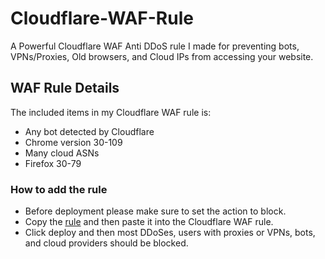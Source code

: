 # Cloudflare-WAF-Rule
A Powerful Cloudflare WAF Anti DDoS rule I made for preventing bots, VPNs/Proxies, Old browsers, and Cloud IPs from accessing your website.

## WAF Rule Details

The included items in my Cloudflare WAF rule is:

- Any bot detected by Cloudflare
- Chrome version 30-109
- Many cloud ASNs
- Firefox 30-79

### How to add the rule
- Before deployment please make sure to set the action to block.
- Copy the [rule](https://cstuff.cz/Cloudflare-WAF-rule.txt) and then paste it into the Cloudflare WAF rule.
- Click deploy and then most DDoSes, users with proxies or VPNs, bots, and cloud providers should be blocked.
